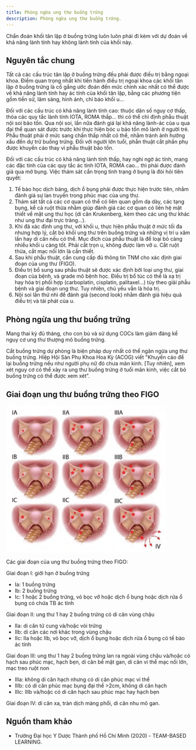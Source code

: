 ```yaml
---
title: Phòng ngừa ung thư buồng trứng
description: Phòng ngừa ung thư buồng trứng.
---
```


Chẩn đoán khối tân lập ở buồng trứng luôn luôn phải đi kèm với dự đoán về khả năng lành tính hay không lành tính của khối này.

## Nguyên tắc chung

Tất cả các cấu trúc tân lập ở buồng trứng đều phải được điều trị bằng ngoại khoa. Điểm quan trọng nhất khi tiến hành điều trị ngoại khoa các khối tân lập ở buồng trứng là cố gắng ước đoán đến mức chính xác nhất có thể được về khả năng lành tính hay ác tính của khối tân lập, bằng các phương tiện gồm tiền sử, lâm sàng, hình ảnh, chỉ báo khối u...

Đối với các cấu trúc có khả năng lành tính cao: thuộc dân số nguy cơ thấp, thỏa các quy tắc lành tính IOTA, ROMA thấp... thì có thể chỉ định phẫu thuật nội soi bảo tồn. Qua nội soi, lần nữa đánh giá lại khả năng lành-ác của u qua đại thể quan sát được trước khi thực hiện bóc u bảo tồn mô lành ở người trẻ. Phẫu thuật phải ở mức sang chấn thấp nhất có thể, nhằm tránh ảnh hưởng xấu đến dự trữ buồng trứng. Đối với người lớn tuổi, phẫn thuật cắt phần phụ được khuyến cáo thay vì phẫu thuật bảo tồn.

Đối với các cấu trúc có khả năng lành tính thấp, hay nghi ngờ ác tính, mang các đặc tính của các quy tắc ác tính IOTA, ROMA cao... thì phải được đánh giá qua mở bụng. Việc thám sát cẩn trọng tình trạng ở bụng là đòi hỏi tiên quyết:

1. Tế bào học dịch báng, dịch ổ bụng phải được thực hiện trước tiên, nhằm đánh giá sự lan truyền trong phúc mạc của ung thư.
2. Thám sát tất cả các cơ quan có thể có liên quan gồm dạ dày, các tạng bụng, kể cả ruột thừa nhằm giúp đánh giá các cơ quan có liên hệ mật thiết về mặt ung thư học (di căn Krukenberg, kèm theo các ung thư khác như ung thư đại trực tràng...).
3. Khi đã xác định ung thư, với khối u, thực hiện phẫu thuật ở mức tối đa nhưng hợp lý, cắt bỏ khối ung thư trên buồng trứng và những vị trí u xâm lấn hay di căn nếu có thể. Mục đích của phẫu thuật là để loại bỏ càng nhiều khối u càng tốt. Phải cắt trọn u, không được làm vỡ u. Cắt ruột thừa, cắt mạc nối lớn là cần thiết.
4. Sau khi phẫu thuật, cần cung cấp đủ thông tin TNM cho xác định giai đoạn của ung thư (FIGO).
5. Điều trị bổ sung sau phẫu thuật sẽ được xác định bởi loại ung thư, giai đoạn của bệnh, và grade mô bệnh học. Điều trị bổ túc có thể là xạ trị hay hóa trị phối hợp (carboplatin, cisplatin, palitaxel...) tùy theo giải phẫu bệnh và giai đoạn ung thư. Tuy nhiên, chủ yếu vẫn là hóa trị.
6. Nội soi lần thứ nhì để đánh giá (second look) nhằm đánh giá hiệu quả điều trị và tái phát của u.

## Phòng ngừa ung thư buồng trứng

Mang thai kỳ đủ tháng, cho con bú và sử dụng COCs làm giảm đáng kể nguy cơ ung thư thượng mô buồng trứng.

Cắt buồng trứng dự phòng là biện pháp duy nhất có thể ngăn ngừa ung thư buồng trứng. Hiệp Hội Sản Phụ Khoa Hoa Kỳ (ACOG) viết "Khuyến cáo để lại buồng trứng nếu như người phụ nữ đó chưa mãn kinh. [Tuy nhiên], xem xét nguy cơ có thể xảy ra ung thư buồng trứng ở tuổi mãn kinh, việc cắt bỏ buồng trứng có thể được xem xét".

## Giai đoạn ung thư buồng trứng theo FIGO

![Phân loại giai đoạn ung thư buồng trứng theo FIGO](../../../../assets/phu-khoa/phong-ngua-ung-thu-buong-trung/giai-doan-ung-thu-buong-trung-theo-figo.png)

Các giai đoạn của ung thư buồng trứng theo FIGO:

Giai đoạn I: giới hạn ở buồng trứng

- Ia: 1 buồng trứng
- Ib: 2 buồng trứng
- Ic: 1 hoặc 2 buồng trứng, vỏ bọc vỡ hoặc dịch ổ bụng hoặc dịch rửa ổ bụng có chứa TB ác tính

Giai đoạn II: ung thư 1 hay 2 buồng trứng có di căn vùng chậu

- IIa: di căn tử cung và/hoặc vòi trứng
- IIb: di căn các nơi khác trong vùng chậu
- IIc: IIa hoặc IIb, vỏ bọc vỡ, dịch ổ bụng hoặc dịch rửa ổ bụng có tế bào ác tính

Giai đoạn III: ung thư 1 hay 2 buồng trứng lan ra ngoài vùng chậu và/hoặc có hạch sau phúc mạc, hạch bẹn, di căn bề mặt gan, di căn vi thể mạc nối lớn, mạc treo ruột non

- IIIa: không di căn hạch nhưng có di căn phúc mạc vi thể
- IIIb: có di căn phúc mạc bụng đại thể >2cm, không di căn hạch
- IIIc: IIIb và/hoặc có di căn hạch sau phúc mạc hay hạch bẹn

Giai đoạn IV: di căn xa, tràn dịch màng phổi, di căn nhu mô gan.

## Nguồn tham khảo

- Trường Đại học Y Dược Thành phố Hồ Chí Minh (2020) - TEAM-BASED LEARNING.
